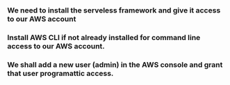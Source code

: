 ### We need to install the serveless framework and give it access to our AWS account
### Install AWS CLI if not already installed for command line access to our AWS account.
### We shall add a new user (admin) in the AWS console and grant that user programattic access.